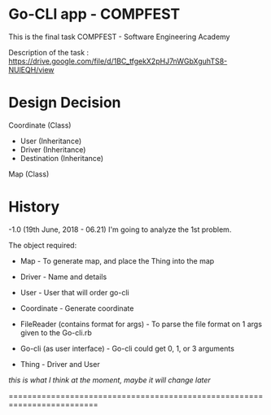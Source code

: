 # Go-CLI app - COMPFEST
This is the final task COMPFEST - Software Engineering Academy

Description of the task : https://drive.google.com/file/d/1BC_tfgekX2pHJ7nWGbXguhTS8-NUlEQH/view

# Design Decision

Coordinate (Class)
- User (Inheritance)
- Driver (Inheritance)
- Destination (Inheritance)

Map (Class)

  

# History

-1.0 (19th June, 2018 - 06.21)
I'm going to analyze the 1st problem.

The object required:
- Map - 
  To generate map, and place the Thing into the map
  
- Driver - 
  Name and details

- User - 
  User that will order go-cli
  
- Coordinate - 
  Generate coordinate

- FileReader (contains format for args) - 
  To parse the file format on 1 args given to the Go-cli.rb
  
- Go-cli (as user interface) - 
  Go-cli could get 0, 1, or 3 arguments
  
- Thing - 
  Driver and User

*this is what I think at the moment, maybe it will change later*

=========================================================================
